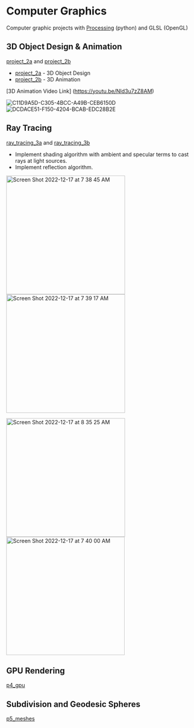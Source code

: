 # Computer Graphics
Computer graphic projects with [Processing](https://processing.org/) (python) and GLSL (OpenGL)

## 3D Object Design & Animation
[project_2a](https://github.com/lsh4205/Computer_Graphics/tree/main/project_2a) and [project_2b](https://github.com/lsh4205/Computer_Graphics/tree/main/project_2b)
* [project_2a](https://github.com/lsh4205/Computer_Graphics/tree/main/project_2a) - 3D Object Design
* [project_2b](https://github.com/lsh4205/Computer_Graphics/tree/main/project_2b) - 3D Animation
 
[3D Animation Video Link] (https://youtu.be/NId3u7zZ8AM)

![C11D9A5D-C305-4BCC-A49B-CEB6150D](https://user-images.githubusercontent.com/63761734/208246917-4b4e92d1-69e6-4a91-8fd5-cfbe230c98c5.gif)
![DCDACE51-F150-4204-BCAB-EDC28B2E](https://user-images.githubusercontent.com/63761734/208246918-f969f083-0844-40e8-b756-caa5d4051598.gif)

## Ray Tracing
[ray_tracing_3a](https://github.com/lsh4205/Computer_Graphics/tree/main/ray_tracing_p3a) and [ray_tracing_3b](https://github.com/lsh4205/Computer_Graphics/tree/main/ray_tracing_p3b)
* Implement shading algorithm with ambient and specular terms to cast rays at light sources.
* Implement reflection algorithm.

<img width="315" alt="Screen Shot 2022-12-17 at 7 38 45 AM" src="https://user-images.githubusercontent.com/63761734/208244679-39e4a951-2a1a-4969-9cc1-69a5445f12b1.png">  <img width="315" alt="Screen Shot 2022-12-17 at 7 39 17 AM" src="https://user-images.githubusercontent.com/63761734/208244683-fee1d292-833a-4683-9fe9-5a9e0ea1a46a.png">

<img width="315" alt="Screen Shot 2022-12-17 at 8 35 25 AM" src="https://user-images.githubusercontent.com/63761734/208244687-bf845a26-7714-4412-9437-203bd115705f.png">  <img width="314" alt="Screen Shot 2022-12-17 at 7 40 00 AM" src="https://user-images.githubusercontent.com/63761734/208244689-768348e9-f7fe-4df5-a9c9-b0004a41b5fe.png">

## GPU Rendering
[p4_gpu](https://github.com/lsh4205/Computer_Graphics/tree/main/p4_gpu)

## Subdivision and Geodesic Spheres
[p5_meshes](https://github.com/lsh4205/Computer_Graphics/tree/main/p5_meshes)
